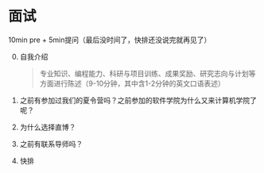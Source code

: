 # 面试

10min pre + 5min提问（最后没时间了，快排还没说完就再见了）

0. 自我介绍

   > 专业知识、编程能力、科研与项目训练、成果奖励、研究志向与计划等方面进行陈述（9-10分钟，其中含1-2分钟的英文口语表述）

1. 之前有参加过我们的夏令营吗？之前参加的软件学院为什么又来计算机学院了呢？

2. 为什么选择直博？

3. 之前有联系导师吗？

4. 快排